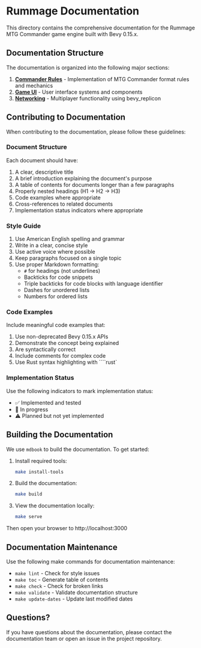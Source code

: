 # Rummage Documentation

This directory contains the comprehensive documentation for the Rummage MTG Commander game engine built with Bevy 0.15.x.

## Documentation Structure

The documentation is organized into the following major sections:

1. **[Commander Rules](commander/index.md)** - Implementation of MTG Commander format rules and mechanics
2. **[Game UI](game_gui/index.md)** - User interface systems and components
3. **[Networking](networking/index.md)** - Multiplayer functionality using bevy_replicon

## Contributing to Documentation

When contributing to the documentation, please follow these guidelines:

### Document Structure

Each document should have:

1. A clear, descriptive title
2. A brief introduction explaining the document's purpose
3. A table of contents for documents longer than a few paragraphs
4. Properly nested headings (H1 -> H2 -> H3)
5. Code examples where appropriate
6. Cross-references to related documents
7. Implementation status indicators where appropriate

### Style Guide

1. Use American English spelling and grammar
2. Write in a clear, concise style
3. Use active voice where possible
4. Keep paragraphs focused on a single topic
5. Use proper Markdown formatting:
   - `#` for headings (not underlines)
   - Backticks for code snippets
   - Triple backticks for code blocks with language identifier
   - Dashes for unordered lists
   - Numbers for ordered lists

### Code Examples

Include meaningful code examples that:

1. Use non-deprecated Bevy 0.15.x APIs
2. Demonstrate the concept being explained
3. Are syntactically correct
4. Include comments for complex code
5. Use Rust syntax highlighting with ````rust`

### Implementation Status

Use the following indicators to mark implementation status:

- ✅ Implemented and tested
- 🔄 In progress
- ⚠️ Planned but not yet implemented

## Building the Documentation

We use `mdbook` to build the documentation. To get started:

1. Install required tools:
   ```bash
   make install-tools
   ```

2. Build the documentation:
   ```bash
   make build
   ```

3. View the documentation locally:
   ```bash
   make serve
   ```

Then open your browser to http://localhost:3000

## Documentation Maintenance

Use the following make commands for documentation maintenance:

- `make lint` - Check for style issues
- `make toc` - Generate table of contents
- `make check` - Check for broken links
- `make validate` - Validate documentation structure
- `make update-dates` - Update last modified dates

## Questions?

If you have questions about the documentation, please contact the documentation team or open an issue in the project repository. 
